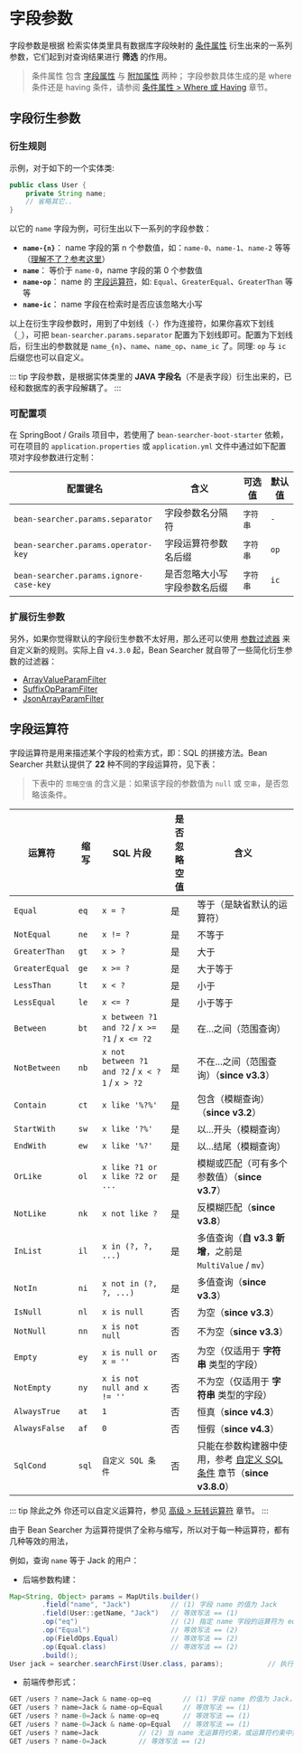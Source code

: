 # 字段参数

字段参数是根据 检索实体类里具有数据库字段映射的 [条件属性](/guide/bean/fields.html) 衍生出来的一系列参数，它们起到对查询结果进行 **筛选** 的作用。

> 条件属性 包含 [字段属性](/guide/bean/fields.html#字段属性) 与 [附加属性](/guide/bean/fields.html#附加属性-since-v4-1-0) 两种；
> 字段参数具体生成的是 where 条件还是 having 条件，请参阅 [条件属性 > Where 或 Having](/guide/bean/fields.html#where-或-having) 章节。

## 字段衍生参数

### 衍生规则

示例，对于如下的一个实体类:

```java
public class User {
    private String name;
    // 省略其它..
}
```

以它的 `name` 字段为例，可衍生出以下一系列的字段参数：

* **`name-{n}`**： name 字段的第 n 个参数值，如：`name-0`、`name-1`、`name-2` 等等（[理解不了？参考这里](/guide/start/use#_11-字段过滤-field-op-bt)）
* **`name`**： 等价于 `name-0`，name 字段的第 0 个参数值
* **`name-op`**： name 的 [字段运算符](#字段运算符)，如: `Equal`、`GreaterEqual`、`GreaterThan` 等等
* **`name-ic`**： name 字段在检索时是否应该忽略大小写

以上在衍生字段参数时，用到了中划线（`-`）作为连接符，如果你喜欢下划线（`_`），可把 `bean-searcher.params.separator` 配置为下划线即可。配置为下划线后，衍生出的参数就是 `name_{n}`、`name`、`name_op`、`name_ic` 了。同理: `op` 与 `ic` 后缀您也可以自定义。

::: tip
字段参数，是根据实体类里的 **JAVA 字段名**（不是表字段）衍生出来的，已经和数据库的表字段解耦了。
:::

### 可配置项

在 SpringBoot / Grails 项目中，若使用了 `bean-searcher-boot-starter` 依赖，可在项目的 `application.properties` 或 `application.yml` 文件中通过如下配置项对字段参数进行定制：

配置键名 | 含义 | 可选值 | 默认值
-|-|-|-
`bean-searcher.params.separator` | 字段参数名分隔符 | `字符串` | `-`
`bean-searcher.params.operator-key` | 字段运算符参数名后缀 | `字符串` | `op`
`bean-searcher.params.ignore-case-key` | 是否忽略大小写字段参数名后缀 | `字符串` | `ic`

### 扩展衍生参数

另外，如果你觉得默认的字段衍生参数不太好用，那么还可以使用 [参数过滤器](/guide/advance/filter#参数过滤器) 来自定义新的规则。实际上自 `v4.3.0` 起，Bean Searcher 就自带了一些简化衍生参数的过滤器：

* [ArrayValueParamFilter](/guide/advance/filter#arrayvalueparamfilter)
* [SuffixOpParamFilter](/guide/advance/filter#suffixopparamfilter)
* [JsonArrayParamFilter](/guide/advance/filter#jsonarrayparamfilter)

## 字段运算符

字段运算符是用来描述某个字段的检索方式，即：SQL 的拼接方法。Bean Searcher 共默认提供了 **22** 种不同的字段运算符，见下表：

> 下表中的 `忽略空值` 的含义是：如果该字段的参数值为 `null` 或 `空串`，是否忽略该条件。

运算符 | 缩写 | SQL 片段 | 是否忽略空值 | 含义
-|-|-|-|-
`Equal` | `eq` | `x = ?` | 是 | 等于（是缺省默认的运算符）
`NotEqual` | `ne` | `x != ?` | 是 | 不等于
`GreaterThan` | `gt` | `x > ?` | 是 | 大于
`GreaterEqual` | `ge` | `x >= ?` | 是 | 大于等于
`LessThan` | `lt` | `x < ?` | 是 | 小于
`LessEqual` | `le` | `x <= ?` | 是 | 小于等于
`Between` | `bt` | `x between ?1 and ?2` / `x >= ?1` / `x <= ?2` | 是 | 在...之间（范围查询）
`NotBetween` | `nb` | `x not between ?1 and ?2` / `x < ?1` / `x > ?2` | 是 | 不在...之间（范围查询）（**since v3.3**）
`Contain` | `ct` | `x like '%?%'` | 是 | 包含（模糊查询）（**since v3.2**）
`StartWith` | `sw` | `x like '?%'` | 是 | 以...开头（模糊查询）
`EndWith` | `ew` | `x like '%?'` | 是 | 以...结尾（模糊查询）
`OrLike` | `ol` | `x like ?1 or x like ?2 or ...` | 是 | 模糊或匹配（可有多个参数值）（**since v3.7**）
`NotLike` | `nk` | `x not like ?` | 是 | 反模糊匹配（**since v3.8**）
`InList`  | `il` | `x in (?, ?, ...)` | 是 | 多值查询（**自 v3.3 新增**，之前是 `MultiValue` / `mv`）
`NotIn` | `ni` | `x not in (?, ?, ...)` | 是 | 多值查询（**since v3.3**）
`IsNull` | `nl` | `x is null` | 否 | 为空（**since v3.3**）
`NotNull` | `nn` | `x is not null` | 否 | 不为空（**since v3.3**）
`Empty` | `ey` | `x is null or x = ''` | 否 | 为空（仅适用于 **字符串** 类型的字段）
`NotEmpty` | `ny` | `x is not null and x != ''` | 否 | 不为空（仅适用于 **字符串** 类型的字段）
`AlwaysTrue` | `at` | `1` | 否 | 恒真（**since v4.3**）
`AlwaysFalse` | `af` | `0` | 否 | 恒假（**since v4.3**）
`SqlCond` | `sql` | `自定义 SQL 条件` | 否 | 只能在参数构建器中使用，参考 [自定义 SQL 条件](/guide/param/sql) 章节（**since v3.8.0**）

::: tip 除此之外
你还可以自定义运算符，参见 [高级 > 玩转运算符](/guide/advance/fieldop) 章节。
:::

由于 Bean Searcher 为运算符提供了全称与缩写，所以对于每一种运算符，都有几种等效的用法，

例如，查询 `name` 等于 Jack 的用户：

* 后端参数构建：

```java
Map<String, Object> params = MapUtils.builder()
        .field("name", "Jack")          // (1) 字段 name 的值为 Jack
        .field(User::getName, "Jack")   // 等效写法 == (1) 
        .op("eq")                       // (2) 指定 name 字段的运算符为 eq (默认就是 eq, 所以也可以省略)
        .op("Equal")                    // 等效写法 == (2) 
        .op(FieldOps.Equal)             // 等效写法 == (2) 
        .op(Equal.class)                // 等效写法 == (2) 
        .build();
User jack = searcher.searchFirst(User.class, params);           // 执行查询
```

* 前端传参形式：

```js
GET /users ? name=Jack & name-op=eq        // (1) 字段 name 的值为 Jack，运算符为 eq
GET /users ? name=Jack & name-op=Equal     // 等效写法 == (1) 
GET /users ? name-0=Jack & name-op=eq      // 等效写法 == (1) 
GET /users ? name-0=Jack & name-op=Equal   // 等效写法 == (1) 
GET /users ? name=Jack          // (2) 当 name 无运算符约束，或运算符约束中第一个为 Equal 时，与 (1) 等效 
GET /users ? name-0=Jack        // 等效写法 == (2) 
```
